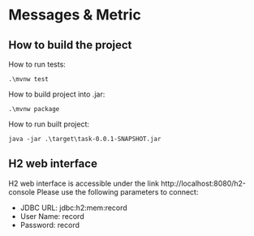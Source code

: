 # Messages & Metric

## How to build the project

How to run tests:
```
.\mvnw test
```

How to build project into .jar:
```
.\mvnw package
```

How to run built project:
```maven
java -jar .\target\task-0.0.1-SNAPSHOT.jar
```

## H2 web interface

H2 web interface is accessible under the link http://localhost:8080/h2-console
Please use the following parameters to connect:

- JDBC URL: jdbc:h2:mem:record
- User Name: record
- Password: record
